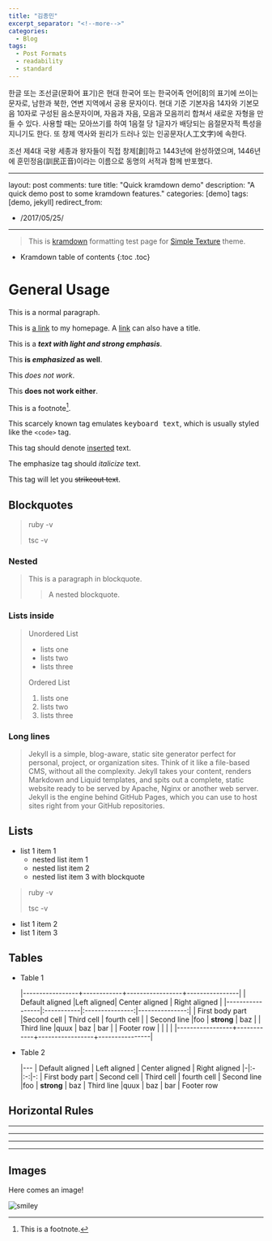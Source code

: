 ```yaml
---
title: "김종민"
excerpt_separator: "<!--more-->"
categories:
  - Blog
tags:
  - Post Formats
  - readability
  - standard
---
```

한글 또는 조선글(문화어 표기)은 현대 한국어 또는 한국어족 언어[8]의 표기에 쓰이는 문자로, 남한과 북한, 연변 지역에서 공용 문자이다. 현대 기준 기본자음 14자와 기본모음 10자로 구성된 음소문자이며, 자음과 자음, 모음과 모음끼리 합쳐서 새로운 자형을 만들 수 있다. 사용할 때는 모아쓰기를 하여 1음절 당 1글자가 배당되는 음절문자적 특성을 지니기도 한다. 또 창제 역사와 원리가 드러나 있는 인공문자(人工文字)에 속한다.

조선 제4대 국왕 세종과 왕자들이 직접 창제[創]하고 1443년에 완성하였으며, 1446년에 훈민정음(訓民正音)이라는 이름으로 동명의 서적과 함께 반포했다.

---
layout: post
comments: ture
title: "Quick kramdown demo"
description: "A quick demo post to some kramdown features."
categories: [demo]
tags: [demo, jekyll]
redirect_from:
  - /2017/05/25/
---

> This is [kramdown][kramdown] formatting test page for [Simple Texture][Simple Texture] theme.

* Kramdown table of contents
{:toc .toc}

# General Usage

This is a normal paragraph.

This is [a link](http://yizeng.me) to my homepage.
A [link](http://yizeng.me/blog "Yi Zeng's Blog") can also have a title.

This is a ***text with light and strong emphasis***.

This **is _emphasized_ as well**.

This *does _not_ work*.

This **does __not__ work either**.

This is a footnote[^1].

This scarcely known tag emulates <kbd>keyboard text</kbd>, which is usually styled like the `<code>` tag.

This tag should denote <ins>inserted</ins> text.

The emphasize tag should _italicize_ text.

This tag will let you <strike>strikeout text</strike>.

## Blockquotes

> ruby -v
>
> tsc -v

### Nested

> This is a paragraph in blockquote.
>
> > A nested blockquote.
>

### Lists inside

> Unordered List
> * lists one
> * lists two
> * lists three
>
> Ordered List
> 1. lists one
> 2. lists two
> 3. lists three

### Long lines

> Jekyll is a simple, blog-aware, static site generator perfect for personal, project, or organization sites. Think of it like a file-based CMS, without all the complexity. Jekyll takes your content, renders Markdown and Liquid templates, and spits out a complete, static website ready to be served by Apache, Nginx or another web server. Jekyll is the engine behind GitHub Pages, which you can use to host sites right from your GitHub repositories.

## Lists

* list 1 item 1
  * nested list item 1
  * nested list item 2
  * nested list item 3 with blockquote
> ruby -v
>
> tsc -v
* list 1 item 2
* list 1 item 3

## Tables


* Table 1

    |-----------------+------------+-----------------+----------------|
    | Default aligned |Left aligned| Center aligned  | Right aligned  |
    |-----------------|:-----------|:---------------:|---------------:|
    | First body part |Second cell | Third cell      | fourth cell    |
    | Second line     |foo         | **strong**      | baz            |
    | Third line      |quux        | baz             | bar            |
    | Footer row      |            |                 |                |
    |-----------------+------------+-----------------+----------------|

* Table 2

    |---
    | Default aligned | Left aligned | Center aligned | Right aligned
    |-|:-|:-:|-:
    | First body part | Second cell | Third cell | fourth cell
    | Second line |foo | **strong** | baz
    | Third line |quux | baz | bar
    | Footer row

## Horizontal Rules

* * *

---

  _  _  _  _

---------------

## Images

Here comes an image!

![smiley](https://kramdown.gettalong.org/overview.png)

[^1]: This is a footnote.

[kramdown]: https://kramdown.gettalong.org/
[Simple Texture]: https://github.com/yizeng/jekyll-theme-simple-texture

